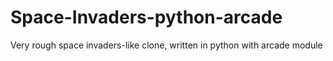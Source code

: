 # Space-Invaders-python-arcade
Very rough space invaders-like clone, written in python with arcade module 

